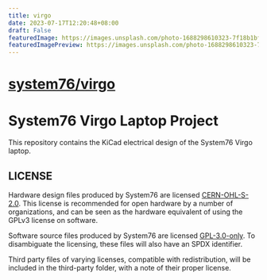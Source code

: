 ```yaml
---
title: virgo
date: 2023-07-17T12:20:48+08:00
draft: False
featuredImage: https://images.unsplash.com/photo-1688298610323-7f18b1bf94a2?ixid=M3w0NjAwMjJ8MHwxfHJhbmRvbXx8fHx8fHx8fDE2ODk1Njc0NDJ8&ixlib=rb-4.0.3
featuredImagePreview: https://images.unsplash.com/photo-1688298610323-7f18b1bf94a2?ixid=M3w0NjAwMjJ8MHwxfHJhbmRvbXx8fHx8fHx8fDE2ODk1Njc0NDJ8&ixlib=rb-4.0.3
---
```


# [system76/virgo](https://github.com/system76/virgo)

# System76 Virgo Laptop Project

This repository contains the KiCad electrical design of the System76 Virgo laptop.

## LICENSE

Hardware design files produced by System76 are licensed [CERN-OHL-S-2.0](./LICENSE-HARDWARE).
This license is recommended for open hardware by a number of organizations, and
can be seen as the hardware equivalent of using the GPLv3 license on software.

Software source files produced by System76 are licensed [GPL-3.0-only](./LICENSE-SOFTWARE).
To disambiguate the licensing, these files will also have an SPDX identifier.

Third party files of varying licenses, compatible with redistribution, will be
included in the third-party folder, with a note of their proper license.
